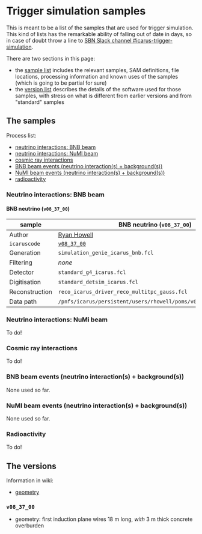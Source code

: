 Trigger simulation samples
===========================

This is meant to be a list of the samples that are used for trigger simulation.
This kind of lists has the remarkable ability of falling out of date in days, so in case of doubt throw a line to [SBN Slack channel #icarus-trigger-simulation](https://shortbaseline.slack.com/archives/G015B91SL8N).

There are two sections in this page:
* the [sample list](#the-samples) includes the relevant samples, SAM definitions,
  file locations, processing information and known uses of the samples
  (which is going to be partial for sure)
* the [version list](#the-versions) describes the details of the software used
  for those samples, with stress on what is different from earlier versions and
  from "standard" samples


## The samples #################################################################


Process list:
* [neutrino interactions: BNB beam](#neutrino-interactions-bnb-beam)
* [neutrino interactions: NuMI beam](#neutrino-interactions-numi-beam)
* [cosmic ray interactions](#cosmic-ray-interactions)
* [BNB beam events (neutrino interaction(s) + background(s))](#bnb-beam-events-neutrino-interactions--backgrounds)
* [NuMI beam events (neutrino interaction(s) + background(s))](#numi-beam-events-neutrino-interactions--backgrounds)
* [radioactivity](#radioactivity)


### Neutrino interactions: BNB beam ###########################################

#### BNB neutrino (`v08_37_00`)

sample         | BNB neutrino (`v08_37_00`)
-------------- | -----------------------------------------------------------------
Author         | [Ryan Howell](mailto:rjhowell)
`icaruscode`   | [`v08_37_00`](#v08-37-00)
Generation     | `simulation_genie_icarus_bnb.fcl`
Filtering      | _none_
Detector       | `standard_g4_icarus.fcl`
Digitisation   | `standard_detsim_icarus.fcl`
Reconstruction | `reco_icarus_driver_reco_multitpc_gauss.fcl`
Data path      | `/pnfs/icarus/persistent/users/rhowell/poms/v08_37_00/detsim/bnb` 


### Neutrino interactions: NuMi beam ##########################################

To do!



### Cosmic ray interactions ###################################################

To do!



### BNB beam events (neutrino interaction(s) + background(s)) #################

None used so far.



### NuMI beam events (neutrino interaction(s) + background(s)) ################

None used so far.



### Radioactivity #############################################################

To do!



## The versions ###############################################################

Information in wiki:

* [geometry](../Detector_geometry.md)


### `v08_37_00`

* geometry: first induction plane wires 18 m long, _with_ 3 m thick concrete overburden

